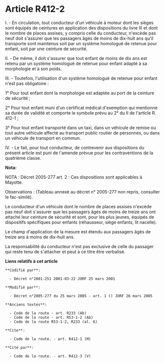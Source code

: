 # Article R412-2

I. - En circulation, tout conducteur d'un véhicule à moteur dont les sièges sont équipés de ceintures en application des
dispositions du livre III et dont le nombre de places assises, y compris celle du conducteur, n'excède pas neuf doit
s'assurer que les passagers âgés de moins de dix-huit ans qu'il transporte sont maintenus soit par un système homologué de
retenue pour enfant, soit par une ceinture de sécurité.

II. - De même, il doit s'assurer que tout enfant de moins de dix ans est retenu par un système homologué de retenue pour
enfant adapté à sa morphologie et à son poids.

III. - Toutefois, l'utilisation d'un système homologué de retenue pour enfant n'est pas obligatoire :

1° Pour tout enfant dont la morphologie est adaptée au port de la ceinture de sécurité ;

2° Pour tout enfant muni d'un certificat médical d'exemption qui mentionne sa durée de validité et comporte le symbole prévu
au 2° du II de l'article R. 412-1 ;

3° Pour tout enfant transporté dans un taxi, dans un véhicule de remise ou tout autre véhicule affecté au transport public
routier de personnes, ou dans un véhicule de transport en commun.

IV. - Le fait, pour tout conducteur, de contrevenir aux dispositions du présent article est puni de l'amende prévue pour les
contraventions de la quatrième classe.

**Nota:**

NOTA : Décret 2005-277 art. 2 : Ces dispositions sont applicables à Mayotte.

Observations : (Tableau annexé au décret n° 2005-277 non repris, consulter le fac-similé).

Le conducteur d'un véhicule dont le nombre de places assises n'excède pas neuf doit s'assurer que les passagers âgés de moins
de treize ans ont attaché leur ceinture de sécurité et sont, pour les plus jeunes, équipés de dispositifs spécifiques pour
enfants (réhausseur, siège enfants, lit nacelle).

Le champ d'application de la mesure est étendu aux passagers âgés de treize ans à moins de dix-huit ans.

La responsabilité du conducteur n'est pas exclusive de celle du passager qui reste tenu de s'attacher et peut à ce titre être
verbalisé.

**Liens relatifs à cet article**

	**Codifié par**:

	  - Décret n°2001-251 2001-03-22 JORF 25 mars 2001

	**Modifié par**:

	  - Décret n°2005-277 du 25 mars 2005 - art. 1 () JORF 26 mars 2005

	**Anciens textes**:

	  - Code de la route - art. R233 (Ab)
	  - Code de la route - art. R53-1-2 (Ab)
	  - Code de la route R53-1-2, R233 (al. 6)

	**Cite**:

	  - Code de la route. - art. R412-1 (M)

	**Cité par**:

	  - Code de la route. - art. R412-3 (V)
